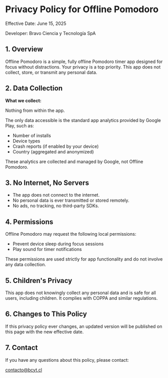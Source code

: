 Privacy Policy for Offline Pomodoro
===================================

Effective Date: June 15, 2025

Developer: Bravo Ciencia y Tecnología SpA

1\. Overview
------------

Offline Pomodoro is a simple, fully offline Pomodoro timer app designed for focus without distractions. Your privacy is a top priority. This app does not collect, store, or transmit any personal data.

2\. Data Collection
-------------------

**What we collect:**

Nothing from within the app.

The only data accessible is the standard app analytics provided by Google Play, such as:

*   Number of installs
*   Device types
*   Crash reports (if enabled by your device)
*   Country (aggregated and anonymized)

These analytics are collected and managed by Google, not Offline Pomodoro.

3\. No Internet, No Servers
---------------------------

*   The app does not connect to the internet.
*   No personal data is ever transmitted or stored remotely.
*   No ads, no tracking, no third-party SDKs.

4\. Permissions
---------------

Offline Pomodoro may request the following local permissions:

*   Prevent device sleep during focus sessions
*   Play sound for timer notifications

These permissions are used strictly for app functionality and do not involve any data collection.

5\. Children's Privacy
----------------------

This app does not knowingly collect any personal data and is safe for all users, including children. It complies with COPPA and similar regulations.

6\. Changes to This Policy
--------------------------

If this privacy policy ever changes, an updated version will be published on this page with the new effective date.

7\. Contact
-----------

If you have any questions about this policy, please contact:

[contacto@bcyt.cl](mailto:contacto@bcyt.cl)